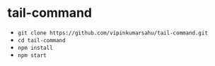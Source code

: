 # tail-command


* ```git clone https://github.com/vipinkumarsahu/tail-command.git```
* ```cd tail-command```
* ```npm install```
* ```npm start```
